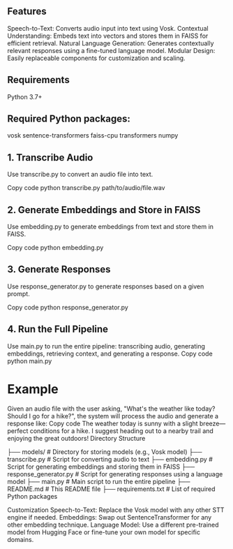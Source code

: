 ## Features
Speech-to-Text: Converts audio input into text using Vosk.
Contextual Understanding: Embeds text into vectors and stores them in FAISS for efficient retrieval.
Natural Language Generation: Generates contextually relevant responses using a fine-tuned language model.
Modular Design: Easily replaceable components for customization and scaling.


## Requirements
Python 3.7+


## Required Python packages:
vosk
sentence-transformers
faiss-cpu
transformers
numpy

## 1. Transcribe Audio
Use transcribe.py to convert an audio file into text.

Copy code
python transcribe.py path/to/audio/file.wav
## 2. Generate Embeddings and Store in FAISS
Use embedding.py to generate embeddings from text and store them in FAISS.

Copy code
python embedding.py
## 3. Generate Responses
Use response_generator.py to generate responses based on a given prompt.

Copy code
python response_generator.py
## 4. Run the Full Pipeline
Use main.py to run the entire pipeline: transcribing audio, generating embeddings, retrieving context, and generating a response.
Copy code
python main.py
# Example
Given an audio file with the user asking, "What's the weather like today? Should I go for a hike?",
the system will process the audio and generate a response like:
Copy code
The weather today is sunny with a slight breeze—perfect conditions for a hike. I suggest heading out to a nearby trail and enjoying the great outdoors!
Directory Structure

├── models/                     # Directory for storing models (e.g., Vosk model)
├── transcribe.py               # Script for converting audio to text
├── embedding.py                # Script for generating embeddings and storing them in FAISS
├── response_generator.py       # Script for generating responses using a language model
├── main.py                     # Main script to run the entire pipeline
├── README.md                   # This README file
├── requirements.txt            # List of required Python packages


Customization
Speech-to-Text: Replace the Vosk model with any other STT engine if needed.
Embeddings: Swap out SentenceTransformer for any other embedding technique.
Language Model: Use a different pre-trained model from Hugging Face or fine-tune your own model for specific domains.
